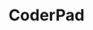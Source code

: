 ---
logohandle: coderpadio
sort: coderpad
title: CoderPad
twitter: https://x.com/coderpad
website: https://coderpad.io/
---